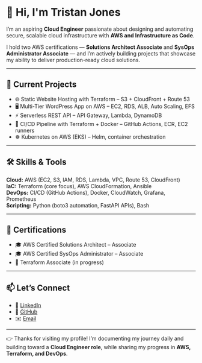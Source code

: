 # 👋 Hi, I'm Tristan Jones  

I’m an aspiring **Cloud Engineer** passionate about designing and automating secure, scalable cloud infrastructure with **AWS and Infrastructure as Code**.  

I hold two AWS certifications — **Solutions Architect Associate** and **SysOps Administrator Associate** — and I’m actively building projects that showcase my ability to deliver production-ready cloud solutions.  

---

## 🚀 Current Projects  
- 🌐 Static Website Hosting with Terraform – S3 + CloudFront + Route 53  
- 🖥 Multi-Tier WordPress App on AWS – EC2, RDS, ALB, Auto Scaling, EFS  
- ⚡ Serverless REST API – API Gateway, Lambda, DynamoDB  
- 🔄 CI/CD Pipeline with Terraform + Docker – GitHub Actions, ECR, EC2 runners  
- ☸️ Kubernetes on AWS (EKS) – Helm, container orchestration  

---

## 🛠 Skills & Tools  
**Cloud:** AWS (EC2, S3, IAM, RDS, Lambda, VPC, Route 53, CloudFront)  
**IaC:** Terraform (core focus), AWS CloudFormation, Ansible  
**DevOps:** CI/CD (GitHub Actions), Docker, CloudWatch, Grafana, Prometheus  
**Scripting:** Python (boto3 automation, FastAPI APIs), Bash  

---

## 🧾 Certifications  
- 🎓 AWS Certified Solutions Architect – Associate  
- 🎓 AWS Certified SysOps Administrator – Associate  
- 📖 Terraform Associate (in progress)  

---

## 📫 Let’s Connect  
- 💼 [LinkedIn](https://www.linkedin.com/in/tristanjones)  
- 📂 [GitHub](https://github.com/Tristanjones7)  
- ✉️ [Email](mailto:tristanjones77@outlook.com)  

---

👉 Thanks for visiting my profile! I’m documenting my journey daily and building toward a **Cloud Engineer role**, while sharing my progress in **AWS, Terraform, and DevOps**.  
